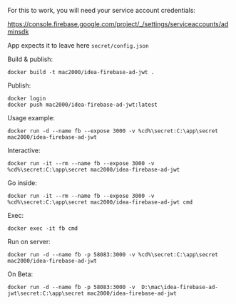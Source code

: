 For this to work, you will need your service account credentials:

https://console.firebase.google.com/project/_/settings/serviceaccounts/adminsdk

App expects it to leave here `secret/config.json`

Build & publish:

```
docker build -t mac2000/idea-firebase-ad-jwt .
```

Publish:

```
docker login
docker push mac2000/idea-firebase-ad-jwt:latest
```

Usage example:

```
docker run -d --name fb --expose 3000 -v %cd%\secret:C:\app\secret mac2000/idea-firebase-ad-jwt
```

Interactive:

```
docker run -it --rm --name fb --expose 3000 -v %cd%\secret:C:\app\secret mac2000/idea-firebase-ad-jwt
```

Go inside:

```
docker run -it --rm --name fb --expose 3000 -v %cd%\secret:C:\app\secret mac2000/idea-firebase-ad-jwt cmd
```

Exec:

```
docker exec -it fb cmd
```

Run on server:

```
docker run -d --name fb -p 58083:3000 -v %cd%\secret:C:\app\secret mac2000/idea-firebase-ad-jwt
```

On Beta:

```
docker run -d --name fb -p 58083:3000 -v  D:\mac\idea-firebase-ad-jwt\secret:C:\app\secret mac2000/idea-firebase-ad-jwt
```
